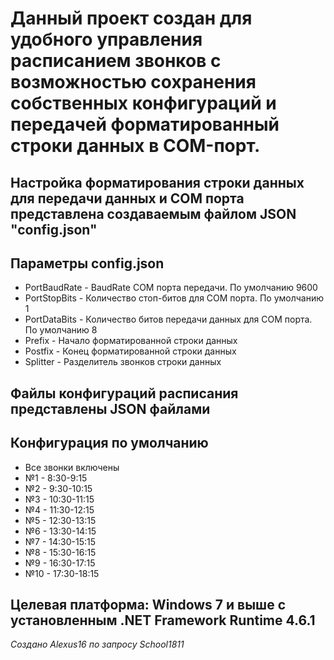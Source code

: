 # Данный проект создан для удобного управления расписанием звонков с возможностью сохранения собственных конфигураций и передачей форматированный строки данных в COM-порт.
## Настройка форматирования строки данных для передачи данных и COM порта представлена создаваемым файлом JSON "config.json"
## Параметры config.json
- PortBaudRate - BaudRate COM порта передачи. По умолчанию 9600
- PortStopBits - Количество стоп-битов для COM порта. По умолчанию 1
- PortDataBits - Количество битов передачи данных для COM порта. По умолчанию 8
- Prefix - Начало форматированной строки данных
- Postfix - Конец форматированной строки данных
- Splitter - Разделитель звонков строки данных
## Файлы конфигураций расписания представлены JSON файлами
## Конфигурация по умолчанию
- Все звонки включены
- №1 - 8:30-9:15
- №2 - 9:30-10:15
- №3 - 10:30-11:15
- №4 - 11:30-12:15
- №5 - 12:30-13:15
- №6 - 13:30-14:15
- №7 - 14:30-15:15
- №8 - 15:30-16:15
- №9 - 16:30-17:15
- №10 - 17:30-18:15
## Целевая платформа: Windows 7 и выше с установленным .NET Framework Runtime 4.6.1


*Создано Alexus16 по запросу School1811*
